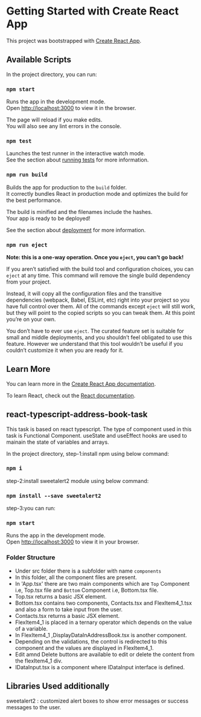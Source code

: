 # Getting Started with Create React App

This project was bootstrapped with [Create React App](https://github.com/facebook/create-react-app).

## Available Scripts

In the project directory, you can run:

### `npm start`

Runs the app in the development mode.\
Open [http://localhost:3000](http://localhost:3000) to view it in the browser.

The page will reload if you make edits.\
You will also see any lint errors in the console.

### `npm test`

Launches the test runner in the interactive watch mode.\
See the section about [running tests](https://facebook.github.io/create-react-app/docs/running-tests) for more information.

### `npm run build`

Builds the app for production to the `build` folder.\
It correctly bundles React in production mode and optimizes the build for the best performance.

The build is minified and the filenames include the hashes.\
Your app is ready to be deployed!

See the section about [deployment](https://facebook.github.io/create-react-app/docs/deployment) for more information.

### `npm run eject`

**Note: this is a one-way operation. Once you `eject`, you can’t go back!**

If you aren’t satisfied with the build tool and configuration choices, you can `eject` at any time. This command will remove the single build dependency from your project.

Instead, it will copy all the configuration files and the transitive dependencies (webpack, Babel, ESLint, etc) right into your project so you have full control over them. All of the commands except `eject` will still work, but they will point to the copied scripts so you can tweak them. At this point you’re on your own.

You don’t have to ever use `eject`. The curated feature set is suitable for small and middle deployments, and you shouldn’t feel obligated to use this feature. However we understand that this tool wouldn’t be useful if you couldn’t customize it when you are ready for it.

## Learn More

You can learn more in the [Create React App documentation](https://facebook.github.io/create-react-app/docs/getting-started).

To learn React, check out the [React documentation](https://reactjs.org/).
## react-typescript-address-book-task

This task is based on react typescript.
The type of component used in this task is Functional Component.
useState and useEffect hooks are used to mainain the state of variables and arrays.

In the project directory,
step-1:install npm using below command:

### `npm i`

step-2:install sweetalert2 module using below command:

### `npm install --save sweetalert2`

step-3:you can run:

### `npm start`

Runs the app in the development mode.\
Open [http://localhost:3000](http://localhost:3000) to view it in your browser.

### Folder Structure

- Under src folder there is a subfolder with name `components`
- In this folder, all the component files are present.
- In 'App.tsx' there are two main components which are `Top` Component i.e, Top.tsx file and `Bottom` Component i.e, Bottom.tsx file.
- Top.tsx returns a basic JSX element.
- Bottom.tsx contains two components, Contacts.tsx and FlexItem4_1.tsx and also a form to take input from the user.
- Contacts.tsx returns a basic JSX element.
- FlexItem4_1 is placed in a ternary operator which depends on the value of a variable.
- In FlexItem4_1 ,DisplayDataInAddressBook.tsx is another component.
- Depending on the validations, the control is redirected to this component and the values are displayed in FlexItem4_1.
- Edit amnd Delete buttons are available to edit or delete the content from the flexItem4_1 div.
- IDataInput.tsx is a component where IDataInput interface is defined.

## Libraries Used additionally

sweetalert2 : customized alert boxes to show error messages or success messages to the user.
